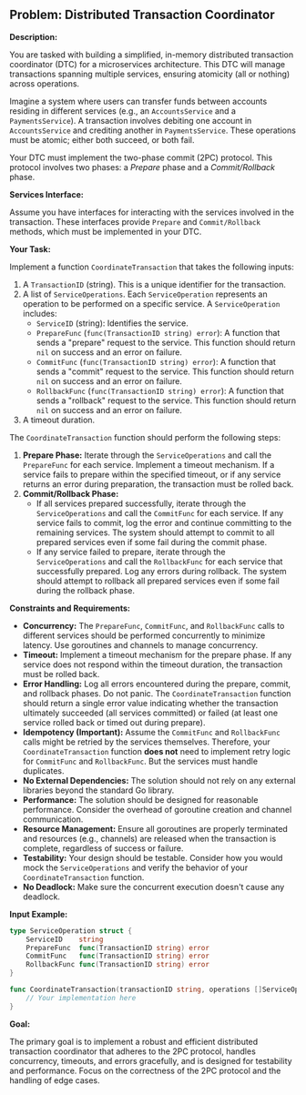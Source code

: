 ## Problem: Distributed Transaction Coordinator

**Description:**

You are tasked with building a simplified, in-memory distributed transaction coordinator (DTC) for a microservices architecture. This DTC will manage transactions spanning multiple services, ensuring atomicity (all or nothing) across operations.

Imagine a system where users can transfer funds between accounts residing in different services (e.g., an `AccountsService` and a `PaymentsService`). A transaction involves debiting one account in `AccountsService` and crediting another in `PaymentsService`. These operations must be atomic; either both succeed, or both fail.

Your DTC must implement the two-phase commit (2PC) protocol. This protocol involves two phases: a *Prepare* phase and a *Commit/Rollback* phase.

**Services Interface:**

Assume you have interfaces for interacting with the services involved in the transaction. These interfaces provide `Prepare` and `Commit/Rollback` methods, which must be implemented in your DTC.

**Your Task:**

Implement a function `CoordinateTransaction` that takes the following inputs:

1.  A `TransactionID` (string). This is a unique identifier for the transaction.
2.  A list of `ServiceOperations`. Each `ServiceOperation` represents an operation to be performed on a specific service. A `ServiceOperation` includes:
    *   `ServiceID` (string): Identifies the service.
    *   `PrepareFunc` (`func(TransactionID string) error`): A function that sends a "prepare" request to the service. This function should return `nil` on success and an error on failure.
    *   `CommitFunc` (`func(TransactionID string) error`): A function that sends a "commit" request to the service. This function should return `nil` on success and an error on failure.
    *   `RollbackFunc` (`func(TransactionID string) error`): A function that sends a "rollback" request to the service. This function should return `nil` on success and an error on failure.
3.  A timeout duration.

The `CoordinateTransaction` function should perform the following steps:

1.  **Prepare Phase:**  Iterate through the `ServiceOperations` and call the `PrepareFunc` for each service. Implement a timeout mechanism. If a service fails to prepare within the specified timeout, or if any service returns an error during preparation, the transaction must be rolled back.
2.  **Commit/Rollback Phase:**
    *   If all services prepared successfully, iterate through the `ServiceOperations` and call the `CommitFunc` for each service.  If any service fails to commit, log the error and continue committing to the remaining services. The system should attempt to commit to all prepared services even if some fail during the commit phase.
    *   If any service failed to prepare, iterate through the `ServiceOperations` and call the `RollbackFunc` for each service that successfully prepared. Log any errors during rollback. The system should attempt to rollback all prepared services even if some fail during the rollback phase.

**Constraints and Requirements:**

*   **Concurrency:** The `PrepareFunc`, `CommitFunc`, and `RollbackFunc` calls to different services should be performed concurrently to minimize latency. Use goroutines and channels to manage concurrency.
*   **Timeout:** Implement a timeout mechanism for the prepare phase. If any service does not respond within the timeout duration, the transaction must be rolled back.
*   **Error Handling:**  Log all errors encountered during the prepare, commit, and rollback phases. Do not panic.  The `CoordinateTransaction` function should return a single error value indicating whether the transaction ultimately succeeded (all services committed) or failed (at least one service rolled back or timed out during prepare).
*   **Idempotency (Important):**  Assume the `CommitFunc` and `RollbackFunc` calls might be retried by the services themselves. Therefore, your `CoordinateTransaction` function **does not** need to implement retry logic for `CommitFunc` and `RollbackFunc`. But the services must handle duplicates.
*   **No External Dependencies:** The solution should not rely on any external libraries beyond the standard Go library.
*   **Performance:**  The solution should be designed for reasonable performance. Consider the overhead of goroutine creation and channel communication.
*   **Resource Management:** Ensure all goroutines are properly terminated and resources (e.g., channels) are released when the transaction is complete, regardless of success or failure.
*   **Testability:**  Your design should be testable. Consider how you would mock the `ServiceOperations` and verify the behavior of your `CoordinateTransaction` function.
*   **No Deadlock:** Make sure the concurrent execution doesn't cause any deadlock.

**Input Example:**

```go
type ServiceOperation struct {
	ServiceID    string
	PrepareFunc  func(TransactionID string) error
	CommitFunc   func(TransactionID string) error
	RollbackFunc func(TransactionID string) error
}

func CoordinateTransaction(transactionID string, operations []ServiceOperation, timeout time.Duration) error {
	// Your implementation here
}
```

**Goal:**

The primary goal is to implement a robust and efficient distributed transaction coordinator that adheres to the 2PC protocol, handles concurrency, timeouts, and errors gracefully, and is designed for testability and performance. Focus on the correctness of the 2PC protocol and the handling of edge cases.
